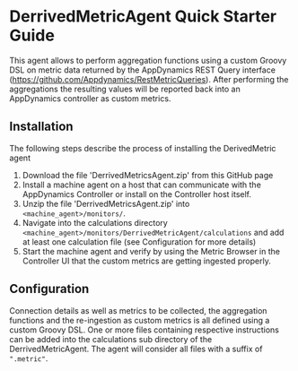 # DerrivedMetricAgent Quick Starter Guide

This agent allows to perform aggregation functions using a custom Groovy DSL on metric data returned by the AppDynamics REST Query interface (https://github.com/Appdynamics/RestMetricQueries). After performing the aggregations the resulting values will be reported back into an AppDynamics controller as custom metrics.

## Installation

The following steps describe the process of installing the DerivedMetric agent

1. Download the file 'DerrivedMetricsAgent.zip' from this GitHub page
2. Install a machine agent on a host that can communicate with the AppDynamics Controller or install on the Controller host itself.
3. Unzip the file 'DerrivedMetricsAgent.zip' into `<machine_agent>/monitors/`.
4. Navigate into the calculations directory `<machine_agent>/monitors/DerrivedMetricAgent/calculations` and add at least one calculation  file (see Configuration for more details)
5. Start the machine agent and verify by using the Metric Browser in the Controller UI that the custom metrics are getting ingested properly.

## Configuration

Connection details as well as metrics to be collected, the aggregation functions and the re-ingestion as custom metrics is all defined using a custom Groovy DSL. One or more files containing respective instructions can be added into the calculations sub directory of the DerrivedMetricAgent. The agent will consider all files with a suffix of `".metric"`.

